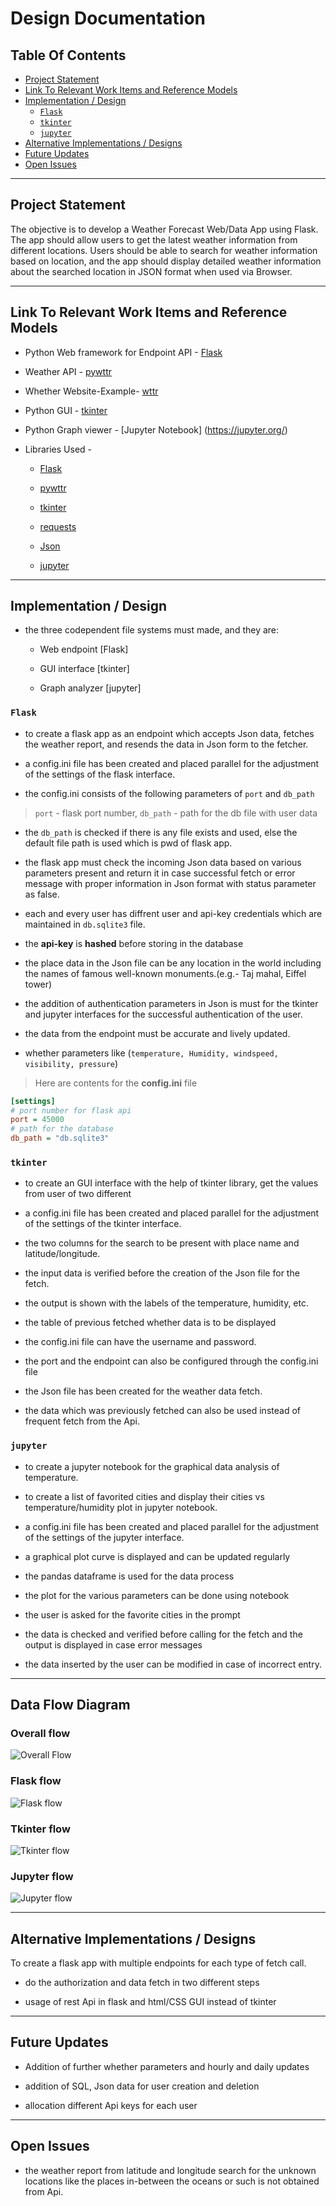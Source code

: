 # Design Documentation

## Table Of Contents
* [Project Statement](#project-statement)
* [Link To Relevant Work Items and Reference Models](#link-to-relevant-work-items-and-reference-models)
* [Implementation / Design](#implementation---design)
    + [`Flask`](#-flask-)
    + [`tkinter`](#-tkinter-)
    + [`jupyter`](#-jupyter-)
* [Alternative Implementations / Designs](#alternative-implementations---designs)
* [Future Updates](#future-updates)
* [Open Issues](#open-issues)


---

## Project Statement

The objective is to develop a Weather Forecast Web/Data App using Flask. The app should allow users to get the latest weather information from different locations. Users should be able to search for weather information based on location, and the app should display detailed weather information about the searched location in JSON format when used via Browser.

---

## Link To Relevant Work Items and Reference Models

- Python Web framework for Endpoint API - [Flask](https://flask.palletsprojects.com/en/2.2.x/)

- Weather API - [pywttr](https://pypi.org/project/pywttr/)

- Whether Website-Example- [wttr](https://wttr.in/)

- Python GUI - [tkinter](https://docs.python.org/3/library/tkinter.html)

- Python Graph viewer - [Jupyter Notebook] (<https://jupyter.org/>)  

- Libraries Used -

  - [Flask](https://pypi.org/project/Flask/)

  - [pywttr](https://pypi.org/project/pywttr/)

  - [tkinter](https://docs.python.org/3/library/tkinter.html#module-tkinter)

  - [requests](https://pypi.org/project/requests/)

  - [Json](https://docs.python.org/3/library/json.html)

  - [jupyter](https://pypi.org/project/jupyter/)

---

## Implementation / Design

- the three codependent file systems must made, and they are:

  - Web endpoint [Flask]

  - GUI interface [tkinter]

  - Graph analyzer [jupyter]

### `Flask`  

- to create a flask app as an endpoint which accepts Json data, fetches the weather report, and resends the data in Json form to the fetcher.

- a config.ini file has been created and placed parallel for the adjustment of the settings of the flask interface.

- the config.ini consists of the following parameters of `port` and `db_path`

> `port` - flask port number, `db_path` - path for the db file with user data

- the `db_path` is checked if there is any file exists and used, else the default file path is used which is pwd of flask app.

- the flask app must check the incoming Json data based on various parameters present and return it in case successful fetch or error message with proper information in Json format with status parameter as false.

- each and every user has diffrent user and api-key credentials which are maintained in `db.sqlite3` file.

- the **api-key** is **hashed** before storing in the database

- the place data in the Json file can be any location in the world including the names of famous well-known monuments.(e.g.- Taj mahal, Eiffel tower)

- the addition of authentication parameters in Json is must for the tkinter and jupyter interfaces for the successful authentication of the user.

- the data from the endpoint must be accurate and lively updated.

- whether parameters like (`temperature, Humidity, windspeed, visibility, pressure`)  

> Here are contents for the **config.ini** file
 ```ini
[settings]
# port number for flask api
port = 45000
# path for the database
db_path = "db.sqlite3"
```

### `tkinter`  

- to create an GUI interface with the help of tkinter library, get the values from user of two different

- a config.ini file has been created and placed parallel for the adjustment of the settings of the tkinter interface.

- the two columns for the search to be present with place name and latitude/longitude.

- the input data is verified before the creation of the Json file for the fetch.

- the output is shown with the labels of the temperature, humidity, etc.

- the table of previous fetched whether data is to be displayed

- the config.ini file can have the username and password.

- the port and the endpoint can also be configured through the config.ini file

- the Json file has been created for the weather data fetch.

- the data which was previously fetched can also be used instead of frequent fetch from the Api.

### `jupyter`  

- to create a jupyter notebook for the graphical data analysis of temperature.

- to create a list of favorited cities and display their cities vs temperature/humidity plot in jupyter notebook.

- a config.ini file has been created and placed parallel for the adjustment of the settings of the jupyter interface.  

- a graphical plot curve is displayed and can be updated regularly

- the pandas dataframe is used for the data process

- the plot for the various parameters can be done using notebook

- the user is asked for the favorite cities in the prompt

- the data is checked and verified before calling for the fetch and the output is displayed in case error messages

- the data inserted by the user can be modified in case of incorrect entry.

---

## Data Flow Diagram

### Overall flow
![Overall Flow](https://bitbucket.org/venkatagunasekhar/sdlc_python_web_forecast_flask_api/raw/6400b09fddab7a80993273d9698f2e8d734b6f3c/docs/images/full%20data%20flow.png)

### Flask flow
![Flask flow](https://bitbucket.org/venkatagunasekhar/sdlc_python_web_forecast_flask_api/raw/6400b09fddab7a80993273d9698f2e8d734b6f3c/docs/images/flask.png)

### Tkinter flow
![Tkinter flow](https://bitbucket.org/venkatagunasekhar/sdlc_python_web_forecast_flask_api/raw/6400b09fddab7a80993273d9698f2e8d734b6f3c/docs/images/tkinter.png)

### Jupyter flow
![Jupyter flow](https://bitbucket.org/venkatagunasekhar/sdlc_python_web_forecast_flask_api/raw/6400b09fddab7a80993273d9698f2e8d734b6f3c/docs/images/jupyter.png)

---

## Alternative Implementations / Designs  

To create a flask app with multiple endpoints for each type of fetch call.

- do the authorization and data fetch in two different steps

- usage of rest Api in flask and html/CSS GUI instead of tkinter

---

## Future Updates

- Addition of further whether parameters and hourly and daily updates

- addition of SQL, Json data for user creation and deletion  

- allocation different Api keys for each user

---

## Open Issues

- the weather report from latitude and longitude search for the unknown locations like the places in-between the oceans or such is not obtained from Api.
